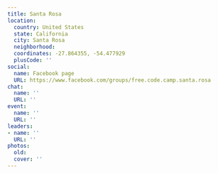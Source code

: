 ```yaml
---
title: Santa Rosa
location:
  country: United States
  state: California
  city: Santa Rosa
  neighborhood: 
  coordinates: -27.864355, -54.477929
  plusCode: ''
social:
  name: Facebook page
  URL: https://www.facebook.com/groups/free.code.camp.santa.rosa
chat:
  name: ''
  URL: ''
event:
  name: ''
  URL: ''
leaders:
- name: ''
  URL: ''
photos:
  old: 
  cover: ''
---
```

